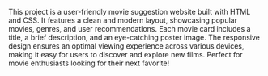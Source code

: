 This project is a user-friendly movie suggestion website built with HTML and CSS. It features a clean and modern layout, showcasing popular movies, genres, and user recommendations.
Each movie card includes a title, a brief description, and an eye-catching poster image. 
The responsive design ensures an optimal viewing experience across various devices, making it easy for users to discover and explore new films.
Perfect for movie enthusiasts looking for their next favorite!
